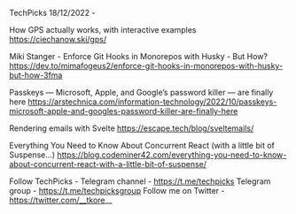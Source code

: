 TechPicks 18/12/2022 -

How GPS actually works, with interactive examples
https://ciechanow.ski/gps/

Miki Stanger - Enforce Git Hooks in Monorepos with Husky - But How?
https://dev.to/mimafogeus2/enforce-git-hooks-in-monorepos-with-husky-but-how-3fma

Passkeys — Microsoft, Apple, and Google’s password killer — are finally here
https://arstechnica.com/information-technology/2022/10/passkeys-microsoft-apple-and-googles-password-killer-are-finally-here

Rendering emails with Svelte
https://escape.tech/blog/sveltemails/

Everything You Need to Know About Concurrent React (with a little bit of Suspense...)
https://blog.codeminer42.com/everything-you-need-to-know-about-concurrent-react-with-a-little-bit-of-suspense/

Follow TechPicks -
Telegram channel - https://t.me/techpicks
Telegram group - https://t.me/techpicksgroup
Follow me on Twitter - https://twitter.com/__tkore__